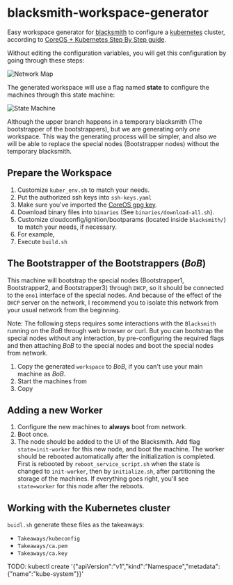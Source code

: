 # blacksmith-workspace-generator
Easy workspace generator for [blacksmith] to configure a [kubernetes] cluster,
according to [CoreOS + Kubernetes Step By Step guide][k8sguide].

[blacksmith]: https://github.com/cafebazaar/blacksmith
[kubernetes]: http://kubernetes.io/
[k8sguide]: https://coreos.com/kubernetes/docs/latest/getting-started.html

Without editing the configuration variables, you will get this configuration by
going through these steps:

![Network Map](https://github.com/cafebazaar/blacksmith-workspace-generator/raw/master/Doc/images/Network.png)

The generated workspace will use a flag named **state** to configure the
machines through this state machine:

![State Machine](https://github.com/cafebazaar/blacksmith-workspace-generator/raw/master/Doc/images/StateMachine.png)

Although the upper branch happens in a temporary blacksmith (The bootstrapper of
the bootstrappers), but we are generating only *one* workspace. This way the
generating process will be simpler, and also we will be able to replace the
special nodes (Bootstrapper nodes) without the temporary blacksmith.

## Prepare the Workspace
1. Customize `kuber_env.sh` to match your needs.
2. Put the authorized ssh keys into `ssh-keys.yaml`
3. Make sure you've imported the [CoreOS gpg key](https://coreos.com/security/image-signing-key/).
4. Download binary files into `binaries` (See `binaries/download-all.sh`).
5. Customize cloudconfig/ignition/bootparams (located inside `blacksmith/`) to
match your needs, if necessary.
  1. For example,
6. Execute `build.sh`

## The Bootstrapper of the Bootstrappers (_BoB_)
This machine will bootstrap the special nodes (Bootstrapper1, Bootstrapper2, and
Bootstrapper3) through `DHCP`, so it should be connected to the `eno1` interface
of the special nodes. And because of the effect of the `DHCP` server on the
network, I recommend you to isolate this network from your usual network from
the beginning.

Note: The following steps requires some interactions with the `Blacksmith`
running on the _BoB_ through web browser or curl. But you can bootstrap the
special nodes without any interaction, by pre-configuring the required flags
and then attaching _BoB_ to the special nodes and boot the special nodes
from network.

1. Copy the generated `workspace` to _BoB_, if you can't use your
main machine as _BoB_.
2. Start the machines from
3. Copy

## Adding a new Worker
1. Configure the new machines to **always** boot from network.
2. Boot once.
3. The node should be added to the UI of the Blacksmith. Add flag
`state=init-worker` for this new node, and boot the machine. The worker should
be rebooted automatically after the initialization is completed. First is
rebooted by `reboot_service_script.sh` when the state is changed to
`init-worker`, then by `initialize.sh`, after partitioning the storage of the
machines. If everything goes right, you'll see `state=worker` for this node
after the reboots.

## Working with the Kubernetes cluster
`buidl.sh` generate these files as the takeaways:

* `Takeaways/kubeconfig`
* `Takeaways/ca.pem`
* `Takeaways/ca.key`

TODO: kubectl create '{"apiVersion":"v1","kind":"Namespace","metadata":{"name":"kube-system"}}'

